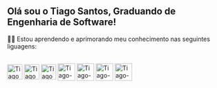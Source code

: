 ## Olá sou o Tiago Santos, Graduando de Engenharia de Software!


 👨‍💻 Estou aprendendo e aprimorando meu conhecimento nas seguintes liguagens:


  
<div style="display: inline_block"><br>
  <img align="center" alt="Tiago-C" height="35" width="35" src="https://icongr.am/devicon/c-original.svg?size=80&color=currentColor.svg">
  
  <img align="center" alt="Tiago-C++" height="35" width="35" src="https://icongr.am/devicon/cplusplus-original.svg?size=80&color=currentColor.svg">
  
  <img align="center" alt="Tiago-Js" height="35" width="35" src="https://icongr.am/devicon/javascript-original.svg?size=51&color=currentColor.svg">
  
   <img align="center" alt="Tiago-HTML" height="40" width="40" src="https://icongr.am/devicon/html5-original-wordmark.svg?size=80&color=currentColor.svg">
   
   <img align="center" alt="Tiago-CSS" height="40" width="40" src="https://icongr.am/devicon/css3-original-wordmark.svg?size=80&color=currentColor.svg">

   <img align="center" alt="Tiago-Java" height="40" width="40" src="https://icongr.am/devicon/java-original-wordmark.svg?size=80&color=currentColor.svg">
   
  <img align="center" alt="Tiago-MySQL" height="40" width="40" src="https://icongr.am/devicon/mysql-original-wordmark.svg?size=80&color=currentColor.svg">
  



  
  
 

